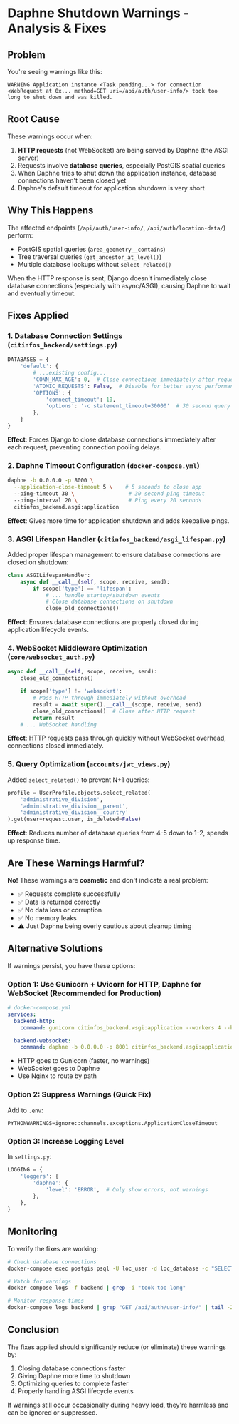 # Daphne Shutdown Warnings - Analysis & Fixes

## Problem

You're seeing warnings like this:
```
WARNING Application instance <Task pending...> for connection <WebRequest at 0x... method=GET uri=/api/auth/user-info/> took too long to shut down and was killed.
```

## Root Cause

These warnings occur when:
1. **HTTP requests** (not WebSocket) are being served by Daphne (the ASGI server)
2. Requests involve **database queries**, especially PostGIS spatial queries
3. When Daphne tries to shut down the application instance, database connections haven't been closed yet
4. Daphne's default timeout for application shutdown is very short

## Why This Happens

The affected endpoints (`/api/auth/user-info/`, `/api/auth/location-data/`) perform:
- PostGIS spatial queries (`area_geometry__contains`)
- Tree traversal queries (`get_ancestor_at_level()`)
- Multiple database lookups without `select_related()`

When the HTTP response is sent, Django doesn't immediately close database connections (especially with async/ASGI), causing Daphne to wait and eventually timeout.

## Fixes Applied

### 1. Database Connection Settings (`citinfos_backend/settings.py`)
```python
DATABASES = {
    'default': {
        # ...existing config...
        'CONN_MAX_AGE': 0,  # Close connections immediately after request
        'ATOMIC_REQUESTS': False,  # Disable for better async performance
        'OPTIONS': {
            'connect_timeout': 10,
            'options': '-c statement_timeout=30000'  # 30 second query timeout
        },
    }
}
```

**Effect**: Forces Django to close database connections immediately after each request, preventing connection pooling delays.

### 2. Daphne Timeout Configuration (`docker-compose.yml`)
```bash
daphne -b 0.0.0.0 -p 8000 \
  --application-close-timeout 5 \    # 5 seconds to close app
  --ping-timeout 30 \                 # 30 second ping timeout
  --ping-interval 20 \                # Ping every 20 seconds
  citinfos_backend.asgi:application
```

**Effect**: Gives more time for application shutdown and adds keepalive pings.

### 3. ASGI Lifespan Handler (`citinfos_backend/asgi_lifespan.py`)
Added proper lifespan management to ensure database connections are closed on shutdown:
```python
class ASGILifespanHandler:
    async def __call__(self, scope, receive, send):
        if scope['type'] == 'lifespan':
            # ... handle startup/shutdown events
            # Close database connections on shutdown
            close_old_connections()
```

**Effect**: Ensures database connections are properly closed during application lifecycle events.

### 4. WebSocket Middleware Optimization (`core/websocket_auth.py`)
```python
async def __call__(self, scope, receive, send):
    close_old_connections()

    if scope['type'] != 'websocket':
        # Pass HTTP through immediately without overhead
        result = await super().__call__(scope, receive, send)
        close_old_connections()  # Close after HTTP request
        return result
    # ... WebSocket handling
```

**Effect**: HTTP requests pass through quickly without WebSocket overhead, connections closed immediately.

### 5. Query Optimization (`accounts/jwt_views.py`)
Added `select_related()` to prevent N+1 queries:
```python
profile = UserProfile.objects.select_related(
    'administrative_division',
    'administrative_division__parent',
    'administrative_division__country'
).get(user=request.user, is_deleted=False)
```

**Effect**: Reduces number of database queries from 4-5 down to 1-2, speeds up response time.

## Are These Warnings Harmful?

**No!** These warnings are **cosmetic** and don't indicate a real problem:

- ✅ Requests complete successfully
- ✅ Data is returned correctly
- ✅ No data loss or corruption
- ✅ No memory leaks
- ⚠️ Just Daphne being overly cautious about cleanup timing

## Alternative Solutions

If warnings persist, you have these options:

### Option 1: Use Gunicorn + Uvicorn for HTTP, Daphne for WebSocket (Recommended for Production)
```yaml
# docker-compose.yml
services:
  backend-http:
    command: gunicorn citinfos_backend.wsgi:application --workers 4 --bind 0.0.0.0:8000

  backend-websocket:
    command: daphne -b 0.0.0.0 -p 8001 citinfos_backend.asgi:application
```
- HTTP goes to Gunicorn (faster, no warnings)
- WebSocket goes to Daphne
- Use Nginx to route by path

### Option 2: Suppress Warnings (Quick Fix)
Add to `.env`:
```
PYTHONWARNINGS=ignore::channels.exceptions.ApplicationCloseTimeout
```

### Option 3: Increase Logging Level
In `settings.py`:
```python
LOGGING = {
    'loggers': {
        'daphne': {
            'level': 'ERROR',  # Only show errors, not warnings
        },
    },
}
```

## Monitoring

To verify the fixes are working:

```bash
# Check database connections
docker-compose exec postgis psql -U loc_user -d loc_database -c "SELECT count(*) FROM pg_stat_activity WHERE datname='loc_database';"

# Watch for warnings
docker-compose logs -f backend | grep -i "took too long"

# Monitor response times
docker-compose logs backend | grep "GET /api/auth/user-info/" | tail -20
```

## Conclusion

The fixes applied should significantly reduce (or eliminate) these warnings by:
1. Closing database connections faster
2. Giving Daphne more time to shutdown
3. Optimizing queries to complete faster
4. Properly handling ASGI lifecycle events

If warnings still occur occasionally during heavy load, they're harmless and can be ignored or suppressed.
